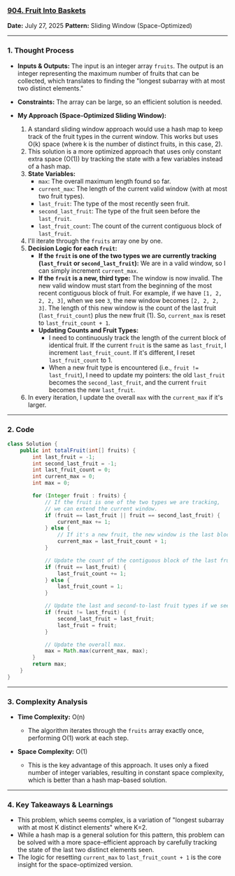 ### [904. Fruit Into Baskets](https://leetcode.com/problems/fruit-into-baskets/)

**Date:** July 27, 2025
**Pattern:** Sliding Window (Space-Optimized)

---

### 1. Thought Process

- **Inputs & Outputs:** The input is an integer array `fruits`. The output is an integer representing the maximum number of fruits that can be collected, which translates to finding the "longest subarray with at most two distinct elements."

- **Constraints:** The array can be large, so an efficient solution is needed.

- **My Approach (Space-Optimized Sliding Window):**
  1.  A standard sliding window approach would use a hash map to keep track of the fruit types in the current window. This works but uses O(k) space (where k is the number of distinct fruits, in this case, 2).
  2.  This solution is a more optimized approach that uses only constant extra space (O(1)) by tracking the state with a few variables instead of a hash map.
  3.  **State Variables:**
      - `max`: The overall maximum length found so far.
      - `current_max`: The length of the current valid window (with at most two fruit types).
      - `last_fruit`: The type of the most recently seen fruit.
      - `second_last_fruit`: The type of the fruit seen before the `last_fruit`.
      - `last_fruit_count`: The count of the current contiguous block of `last_fruit`.
  4.  I'll iterate through the `fruits` array one by one.
  5.  **Decision Logic for each `fruit`:**
      - **If the `fruit` is one of the two types we are currently tracking (`last_fruit` or `second_last_fruit`):** We are in a valid window, so I can simply increment `current_max`.
      - **If the `fruit` is a new, third type:** The window is now invalid. The new valid window must start from the beginning of the most recent contiguous block of fruit. For example, if we have `[1, 2, 2, 2, 3]`, when we see `3`, the new window becomes `[2, 2, 2, 3]`. The length of this new window is the count of the last fruit (`last_fruit_count`) plus the new fruit (1). So, `current_max` is reset to `last_fruit_count + 1`.
      - **Updating Counts and Fruit Types:**
        - I need to continuously track the length of the current block of identical fruit. If the current `fruit` is the same as `last_fruit`, I increment `last_fruit_count`. If it's different, I reset `last_fruit_count` to 1.
        - When a new fruit type is encountered (i.e., `fruit != last_fruit`), I need to update my pointers: the old `last_fruit` becomes the `second_last_fruit`, and the current `fruit` becomes the new `last_fruit`.
  6.  In every iteration, I update the overall `max` with the `current_max` if it's larger.

---

### 2. Code

```java
class Solution {
    public int totalFruit(int[] fruits) {
        int last_fruit = -1;
        int second_last_fruit = -1;
        int last_fruit_count = 0;
        int current_max = 0;
        int max = 0;

        for (Integer fruit : fruits) {
            // If the fruit is one of the two types we are tracking,
            // we can extend the current window.
            if (fruit == last_fruit || fruit == second_last_fruit) {
                current_max += 1;
            } else {
                // If it's a new fruit, the new window is the last block + this one.
                current_max = last_fruit_count + 1;
            }

            // Update the count of the contiguous block of the last fruit.
            if (fruit == last_fruit) {
                last_fruit_count += 1;
            } else {
                last_fruit_count = 1;
            }

            // Update the last and second-to-last fruit types if we see a new type.
            if (fruit != last_fruit) {
                second_last_fruit = last_fruit;
                last_fruit = fruit;
            }

            // Update the overall max.
            max = Math.max(current_max, max);
        }
        return max;
    }
}
```

---

### 3. Complexity Analysis

- **Time Complexity:** O(n)

  - The algorithm iterates through the `fruits` array exactly once, performing O(1) work at each step.

- **Space Complexity:** O(1)
  - This is the key advantage of this approach. It uses only a fixed number of integer variables, resulting in constant space complexity, which is better than a hash map-based solution.

---

### 4. Key Takeaways & Learnings

- This problem, which seems complex, is a variation of "longest subarray with at most K distinct elements" where K=2.
- While a hash map is a general solution for this pattern, this problem can be solved with a more space-efficient approach by carefully tracking the state of the last two distinct elements seen.
- The logic for resetting `current_max` to `last_fruit_count + 1` is the core insight for the space-optimized version.
